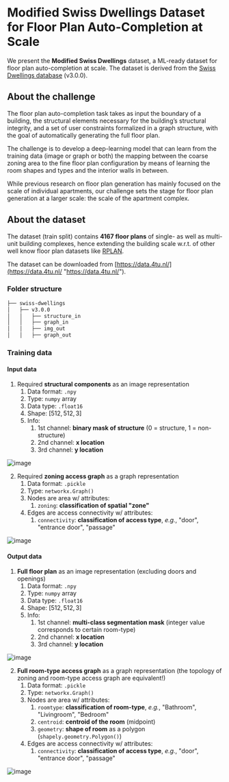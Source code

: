 # Modified Swiss Dwellings Dataset for Floor Plan Auto-Completion at Scale

We present the **Modified Swiss Dwellings** dataset, a ML-ready dataset for floor plan auto-completion at scale. The dataset is derived from the [Swiss Dwellings database](https://zenodo.org/record/7788422) (v3.0.0). 

## About the challenge
The floor plan auto-completion task takes as input the boundary of a building, the structural elements necessary for the building’s structural integrity, and a set of user constraints formalized in a graph structure, with the goal of automatically generating the full floor plan. 

The challenge is to develop a deep-learning model that can learn from the training data (image or graph or both) the mapping between the coarse zoning area to the fine floor plan configuration by means of learning the room shapes and types and the interior walls in between.

While previous research on floor plan generation has mainly focused on the scale of individual apartments, our challenge sets the stage for floor plan generation at a larger scale: the scale of the apartment complex.

## About the dataset
The dataset (train split) contains **4167 floor plans** of single- as well as multi-unit building complexes, hence extending the building scale w.r.t. of other well know floor plan datasets like [RPLAN](http://staff.ustc.edu.cn/~fuxm/projects/DeepLayout/index.html). 

The dataset can be downloaded from [https://data.4tu.nl/](https://data.4tu.nl/ "https://data.4tu.nl/").

### Folder structure

```markdown
├── swiss-dwellings
│   ├── v3.0.0
│   │   ├── structure_in
│   │   ├── graph_in
│   │   ├── img_out
│   │   ├── graph_out
```

### Training data

#### Input data

1. Required **structural components** as an image representation
	1. Data format: `.npy`
	2. Type: `numpy` array
	3. Data type: `.float16`
	4. Shape: $[512, 512, 3]$
	5. Info:
		1. 1st channel: **binary mask of structure** (0 = structure, 1 = non-structure)
		2. 2nd channel: **x location** 
		3. 3rd channel: **y location**

![image](https://github.com/cvaad-workshop/swiss-dwelling-private/assets/40263235/94508a5e-1437-4028-a224-80e2985f2bdb)

2. Required **zoning access graph** as a graph representation
	1. Data format: `.pickle` 
	2. Type: `networkx.Graph()`
	3. Nodes are area w/ attributes:
		1. `zoning`: **classification of spatial "zone"** 
	4. Edges are access connectivity w/ attributes:
		1. `connectivity`: **classification of access type**, *e.g.*, "door", "entrance door", "passage"

![image](https://github.com/cvaad-workshop/swiss-dwelling-private/assets/40263235/7332348a-58a3-407b-a011-9431c2677b10)

#### Output data

1. **Full floor plan** as an image representation (excluding doors and openings)
	1. Data format: `.npy`
	2. Type: `numpy` array
	3. Data type: `.float16`
	4. Shape: $[512, 512, 3]$
	5. Info:
		1. 1st channel: **multi-class segmentation mask** (integer value corresponds to certain room-type)
		2. 2nd channel: **x location** 
		3. 3rd channel: **y location**

![image](https://github.com/cvaad-workshop/swiss-dwelling-private/assets/40263235/a54d84ff-b14c-4d9b-b7a5-009e570ca658)

2. **Full room-type access graph** as a graph representation (the topology of zoning and room-type access graph are equivalent!)
	1. Data format: `.pickle` 
	2. Type: `networkx.Graph()`
	3. Nodes are area w/ attributes:
		1. `roomtype`: **classification of room-type**, *e.g.*, "Bathroom", "Livingroom", "Bedroom"
		2. `centroid`: **centroid of the room** (midpoint)
		3. `geometry`: **shape of room** as a polygon (`shapely.geometry.Polygon()`)
	4. Edges are access connectivity w/ attributes:
		1. `connectivity`: **classification of access type**, *e.g.*, "door", "entrance door", "passage"

![image](https://github.com/cvaad-workshop/swiss-dwelling-private/assets/40263235/c85259d8-2527-4566-b9da-04c6608eec77)
